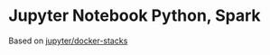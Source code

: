 # Jupyter Notebook Python, Spark

Based on [jupyter/docker-stacks](https://github.com/jupyter/docker-stacks)